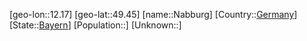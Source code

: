 ﻿---
location: [49.45,12.17]
type: City
tags:
- geo/City


SpocWebEntityId: 32708
isDeleted: false
confidential: public

---
[geo-lon::12.17]
[geo-lat::49.45]
[name::Nabburg]
[Country::[Germany](geo/Continent/Europe/Germany.md)]
[State::[Bayern](geo/Continent/Europe/Germany/Bayern.md)]
[Population::]
[Unknown::]

